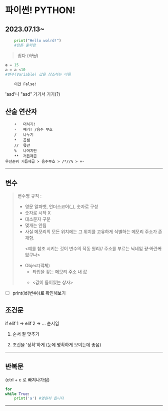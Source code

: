 # 파이썬! PYTHON!

## 2023.07.13~

```python
    print("Hello wolrd!")
    #암튼 출력함
```
> 쉽다 (~~*아님*~~)

```python
a = 15
a = a <10 
#변수(Variable) 값을 참조하는 이름
```
        이건 False!

'asd'나 "asd" 거기서 거기(?)

## 산술 연산자
> <p>
        +   더하기!
        -   빼기! /음수 부호
        /   나누기
        *   곱셈
        //  몫만
        %   나머지만
        **  거듭제곱
    우선순위 거듭제곱 > 음수부호 > /*//% > +-
---
## 변수
> 변수명 규칙 :
> - 영문 알파벳, 언더스코어(_), 숫자로 구성
> - 숫자로 시작 X 
> - 대소문자 구분
> - 몇개는 안됨
> - 사실 메모리의 모든 위치에는 그 위치를 고유하게 식별하는 메모리 주소가 존재함. <p><얘를 참조 시키는 것이 변수의 작동 원리// 주소를 부르는 닉네임 ~~걍 이런게 있구나~~>
>  - Object(객체)
>       - 타입을 갖는 메모리 주소 내 값
>       - <p> <값이 들어있는 상자>
- [ ] print(id(변수))로 확인해보기 
## 조건문
if elif 1 -> elif 2 -> ... 순서임
1. 순서 잘 맞추기<p>
2. 조건을 '정확'하게 (눈에 명확하게 보이는데 좋음)
---

## 반복문
(ctrl + c 로 빠져나가짐)
```python
for
while True:
    print('a') #영원히 돕니다
```
---



